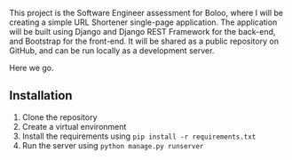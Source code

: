 This project is the Software Engineer assessment for Boloo, where I will be creating a simple URL Shortener single-page application. The application will be built using Django and Django REST Framework for the back-end, and Bootstrap for the front-end. It will be shared as a public repository on GitHub, and can be run locally as a development server.

Here we go.

## Installation
1. Clone the repository
2. Create a virtual environment
3. Install the requirements using `pip install -r requirements.txt`
4. Run the server using `python manage.py runserver`
